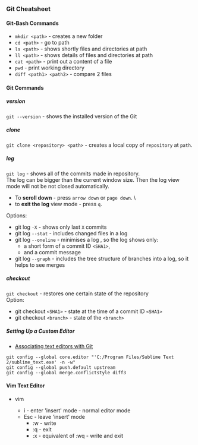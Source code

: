 ### Git Cheatsheet
#### Git-Bash Commands
* `mkdir <path>` - creates a new folder
* `cd <path>` - go to path
* `ls <path>` - shows shortly files and directories at path
* `ll <path>` - shows details of files and directories at path
* `cat <path>` - print out a content of a file
* `pwd` - print working directory
* `diff <path1> <path2>` - compare 2 files

#### Git Commands
##### version
`git --version` - shows the installed version of the Git

##### clone
`git clone <repository> <path>` - creates a local copy of `repository` at `path`.

##### log
`git log` - shows all of the commits made in repository. \
The log can be bigger than the current window size. Then the log view mode will not be not closed automatically.
* To __scroll down__ - press `arrow down` or `page down`. \
* to __exit the log__ view mode - press `q`.

Options:
* git log `-X` - shows only last `X` commits
* git log `--stat` - includes changed files in a log
* git log `--oneline` - minimises a log , so the log shows only:
  * a short form of a commit ID `<SHA1>`,
  * and a commit message
* git log `--graph` - includes the tree structure of branches into a log, so it helps to see merges

##### checkout
`git checkout` - restores one certain state of the repository \
Option:
* git checkout `<SHA1>` - state at the time of a commit ID `<SHA1>`
* git checkout `<branch>` - state of the `<branch>`

##### Setting Up a Custom Editor
* [Associating text editors with Git](https://help.github.com/articles/associating-text-editors-with-git/)
```
git config --global core.editor "'C:/Program Files/Sublime Text 2/sublime_text.exe' -n -w"
git config --global push.default upstream
git config --global merge.conflictstyle diff3
```

#### Vim Text Editor
* vim <path>
  * i - enter 'insert' mode - normal editor mode
  * Esc - leave 'insert' mode
    * :w - write
    * :q - exit
    * :x - equivalent of :wq - write and exit
